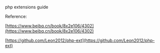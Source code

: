 php extensions guide

Reference:

[https://www.beibq.cn/book/8x2e106/4302](https://www.beibq.cn/book/8x2e106/4302)

[https://github.com/Leon2012/php-ext](https://github.com/Leon2012/php-ext)



